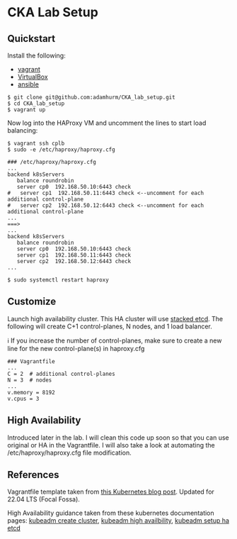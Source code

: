 # CKA Lab Setup

## Quickstart

Install the following:
- [vagrant](https://developer.hashicorp.com/vagrant/downloads)
- [VirtualBox](https://www.virtualbox.org/wiki/Linux_Downloads)
- [ansible](https://docs.ansible.com/ansible/latest/installation_guide/intro_installation.html)

```shell
$ git clone git@github.com:adamhurm/CKA_lab_setup.git
$ cd CKA_lab_setup
$ vagrant up
```


Now log into the HAProxy VM and uncomment the lines to start load balancing:

```shell
$ vagrant ssh cplb
$ sudo -e /etc/haproxy/haproxy.cfg

### /etc/haproxy/haproxy.cfg
...
backend k8sServers
   balance roundrobin
   server cp0  192.168.50.10:6443 check
#   server cp1  192.168.50.11:6443 check <--uncomment for each additional control-plane
#   server cp2  192.168.50.12:6443 check <--uncomment for each additional control-plane
...
===>
...
backend k8sServers
   balance roundrobin
   server cp0  192.168.50.10:6443 check
   server cp1  192.168.50.11:6443 check
   server cp2  192.168.50.12:6443 check
...

$ sudo systemctl restart haproxy
```


## Customize

Launch high availability cluster. This HA cluster will use [stacked etcd](https://kubernetes.io/docs/setup/production-environment/tools/kubeadm/ha-topology/#stacked-etcd-topology). The following will create C+1 control-planes, N nodes, and 1 load balancer.

ℹ️ If you increase the number of control-planes, make sure to create a new line for the new control-plane(s) in haproxy.cfg

```Vagrantfile
### Vagrantfile
...
C = 2  # additional control-planes
N = 3  # nodes
...
v.memory = 8192
v.cpus = 3
```

## High Availability

Introduced later in the lab. I will clean this code up soon so that you can use original or HA in the Vagrantfile. I will also take a look at automating the /etc/haproxy/haproxy.cfg file modification.


## References

Vagrantfile template taken from [this Kubernetes blog post](https://kubernetes.io/blog/2019/03/15/kubernetes-setup-using-ansible-and-vagrant/). Updated for 22.04 LTS (Focal Fossa).

High Availability guidance taken from these kubernetes documentation pages: [kubeadm create cluster](https://kubernetes.io/docs/setup/production-environment/tools/kubeadm/create-cluster-kubeadm/), [kubeadm high availbility](https://kubernetes.io/docs/setup/production-environment/tools/kubeadm/high-availability/), [kubeadm setup ha etcd](https://kubernetes.io/docs/setup/production-environment/tools/kubeadm/setup-ha-etcd-with-kubeadm/)